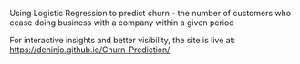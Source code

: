 Using Logistic Regression to predict churn - the number of customers who cease doing business with a company within a given period

For interactive insights and better visibility, the site is live at: https://deninjo.github.io/Churn-Prediction/
